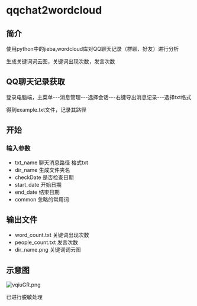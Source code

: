 # qqchat2wordcloud

## 简介

使用python中的jieba,wordcloud库对QQ聊天记录（群聊、好友）进行分析

生成关键词词云图，关键词出现次数，发言次数

## QQ聊天记录获取

登录电脑端，主菜单---消息管理---选择会话---右键导出消息记录---选择txt格式

得到example.txt文件，记录其路径

## 开始

### 输入参数

+ txt_name    聊天消息路径 格式txt
+ dir_name    生成文件夹名
+ checkDate    是否检查日期
+ start_date    开始日期
+ end_date    结束日期
+ common    忽略的常用词

## 输出文件

+ word_count.txt    关键词出现次数
+ people_count.txt    发言次数
+ dir_name.png    关键词词云图

## 示意图

![vqiuGR.png](https://s1.ax1x.com/2022/09/08/vqiuGR.png)

已进行脱敏处理

